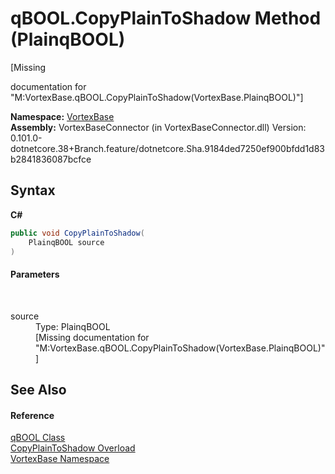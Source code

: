 # qBOOL.CopyPlainToShadow Method (PlainqBOOL)
 

\[Missing <summary> documentation for "M:VortexBase.qBOOL.CopyPlainToShadow(VortexBase.PlainqBOOL)"\]

**Namespace:**&nbsp;<a href="N_VortexBase.md">VortexBase</a><br />**Assembly:**&nbsp;VortexBaseConnector (in VortexBaseConnector.dll) Version: 0.101.0-dotnetcore.38+Branch.feature/dotnetcore.Sha.9184ded7250ef900bfdd1d83b2841836087bcfce

## Syntax

**C#**<br />
``` C#
public void CopyPlainToShadow(
	PlainqBOOL source
)
```


#### Parameters
&nbsp;<dl><dt>source</dt><dd>Type: PlainqBOOL<br />\[Missing <param name="source"/> documentation for "M:VortexBase.qBOOL.CopyPlainToShadow(VortexBase.PlainqBOOL)"\]</dd></dl>

## See Also


#### Reference
<a href="T_VortexBase_qBOOL.md">qBOOL Class</a><br /><a href="Overload_VortexBase_qBOOL_CopyPlainToShadow.md">CopyPlainToShadow Overload</a><br /><a href="N_VortexBase.md">VortexBase Namespace</a><br />